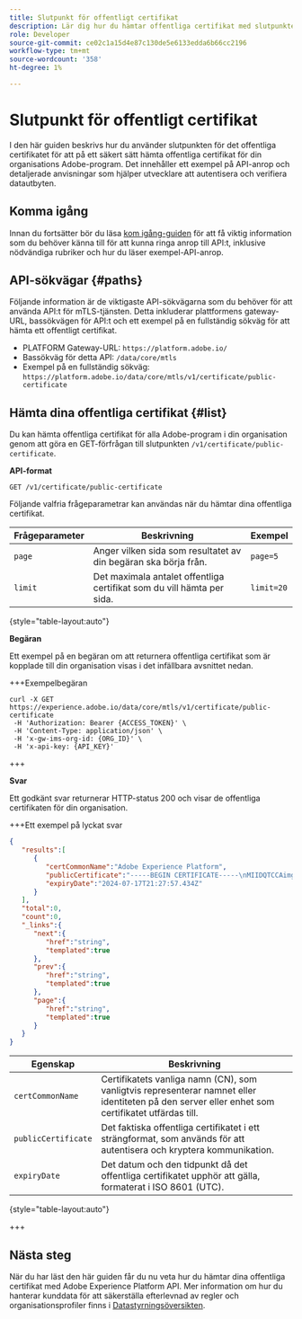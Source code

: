 ```yaml
---
title: Slutpunkt för offentligt certifikat
description: Lär dig hur du hämtar offentliga certifikat med slutpunkten /public-certificate i MTLS Service API.
role: Developer
source-git-commit: ce02c1a15d4e87c130de5e6133edda6b66cc2196
workflow-type: tm+mt
source-wordcount: '358'
ht-degree: 1%

---
```


# Slutpunkt för offentligt certifikat

I den här guiden beskrivs hur du använder slutpunkten för det offentliga certifikatet för att på ett säkert sätt hämta offentliga certifikat för din organisations Adobe-program. Det innehåller ett exempel på API-anrop och detaljerade anvisningar som hjälper utvecklare att autentisera och verifiera datautbyten.

## Komma igång

Innan du fortsätter bör du läsa [kom igång-guiden](./getting-started.md) för att få viktig information som du behöver känna till för att kunna ringa anrop till API:t, inklusive nödvändiga rubriker och hur du läser exempel-API-anrop.

## API-sökvägar {#paths}

Följande information är de viktigaste API-sökvägarna som du behöver för att använda API:t för mTLS-tjänsten. Detta inkluderar plattformens gateway-URL, bassökvägen för API:t och ett exempel på en fullständig sökväg för att hämta ett offentligt certifikat.

- PLATFORM Gateway-URL: `https://platform.adobe.io/`
- Bassökväg för detta API: `/data/core/mtls`
- Exempel på en fullständig sökväg: `https://platform.adobe.io/data/core/mtls/v1/certificate/public-certificate`

## Hämta dina offentliga certifikat {#list}

Du kan hämta offentliga certifikat för alla Adobe-program i din organisation genom att göra en GET-förfrågan till slutpunkten `/v1/certificate/public-certificate`.

**API-format**

```http
GET /v1/certificate/public-certificate
```

Följande valfria frågeparametrar kan användas när du hämtar dina offentliga certifikat.

| Frågeparameter | Beskrivning | Exempel |
| --------------- | ----------- | ------- |
| `page` | Anger vilken sida som resultatet av din begäran ska börja från. | `page=5` |
| `limit` | Det maximala antalet offentliga certifikat som du vill hämta per sida. | `limit=20` |

{style="table-layout:auto"}

**Begäran**

Ett exempel på en begäran om att returnera offentliga certifikat som är kopplade till din organisation visas i det infällbara avsnittet nedan.

+++Exempelbegäran

```shell
curl -X GET https://experience.adobe.io/data/core/mtls/v1/certificate/public-certificate
 -H 'Authorization: Bearer {ACCESS_TOKEN}' \
 -H 'Content-Type: application/json' \
 -H 'x-gw-ims-org-id: {ORG_ID}' \
 -H 'x-api-key: {API_KEY}' 
```

+++

**Svar**

Ett godkänt svar returnerar HTTP-status 200 och visar de offentliga certifikaten för din organisation.

+++Ett exempel på lyckat svar

```json
{
   "results":[
      {
         "certCommonName":"Adobe Experience Platform",
         "publicCertificate":"-----BEGIN CERTIFICATE-----\nMIIDQTCCAimgAwIBAgITBmyfACAfma......KJY5u89CjAwj\n-----END CERTIFICATE-----",
         "expiryDate":"2024-07-17T21:27:57.434Z"
      }
   ],
   "total":0,
   "count":0,
   "_links":{
      "next":{
         "href":"string",
         "templated":true
      },
      "prev":{
         "href":"string",
         "templated":true
      },
      "page":{
         "href":"string",
         "templated":true
      }
   }
}
```

| Egenskap | Beskrivning |
| --- | --- |
| `certCommonName` | Certifikatets vanliga namn (CN), som vanligtvis representerar namnet eller identiteten på den server eller enhet som certifikatet utfärdas till. |
| `publicCertificate` | Det faktiska offentliga certifikatet i ett strängformat, som används för att autentisera och kryptera kommunikation. |
| `expiryDate` | Det datum och den tidpunkt då det offentliga certifikatet upphör att gälla, formaterat i ISO 8601 (UTC). |

{style="table-layout:auto"}

+++

## Nästa steg

När du har läst den här guiden får du nu veta hur du hämtar dina offentliga certifikat med Adobe Experience Platform API. Mer information om hur du hanterar kunddata för att säkerställa efterlevnad av regler och organisationsprofiler finns i [Datastyrningsöversikten](../home.md).

<!-- To test this API call, navigate to the [MTLS API reference page]() to interact with the Experience Platform API endpoints. -->

<!-- Add link after developer page is live -->

